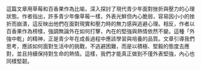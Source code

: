這篇文章用草莓和百香果作為比喻，深入探討了現代青少年面對挫折與壓力的心理狀態。作者指出，許多青少年像草莓一樣，外表光鮮但內心脆弱，容易因小小的挫折而崩潰，這反映出他們在面對現實和壓力時的無力感與逃避心理。相反，作者以百香果作為榜樣，強調無論外在如何打擊，內在的堅強與熱情依然不變。這種「外強中乾」的精神，正是青少年在成長過程中應該學習與培養的品質。文章引導我們思考，應該如何面對生活中的挑戰，不逃避困難，而是以積極、堅毅的態度去應對，並且持續保持對生命的熱情。這樣，我們才能真正做到不僅外表堅強，內心也同樣堅韌。